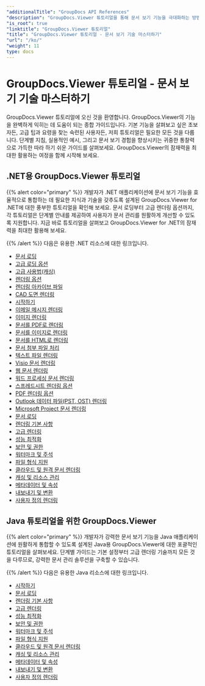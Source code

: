 ```yaml
---
"additionalTitle": "GroupDocs API References"
"description": "GroupDocs.Viewer 튜토리얼을 통해 문서 보기 기능을 극대화하는 방법에 대한 포괄적인 지침을 살펴보세요. 지금 바로 그 잠재력을 최대한 활용해 보세요!"
"is_root": true
"linktitle": "GroupDocs.Viewer 튜토리얼"
"title": "GroupDocs.Viewer 튜토리얼 - 문서 보기 기술 마스터하기"
"url": "/ko/"
"weight": 11
type: docs
---
```

# GroupDocs.Viewer 튜토리얼 - 문서 보기 기술 마스터하기
GroupDocs.Viewer 튜토리얼에 오신 것을 환영합니다. GroupDocs.Viewer의 기능을 완벽하게 익히는 데 도움이 되는 종합 가이드입니다. 기본 기능을 살펴보고 싶은 초보자든, 고급 팁과 요령을 찾는 숙련된 사용자든, 저희 튜토리얼은 필요한 모든 것을 다룹니다. 단계별 지침, 실용적인 예시, 그리고 문서 보기 경험을 향상시키는 귀중한 통찰력으로 가득한 따라 하기 쉬운 가이드를 살펴보세요. GroupDocs.Viewer의 잠재력을 최대한 활용하는 여정을 함께 시작해 보세요.

## .NET용 GroupDocs.Viewer 튜토리얼

{{% alert color="primary" %}}
개발자가 .NET 애플리케이션에 문서 보기 기능을 효율적으로 통합하는 데 필요한 지식과 기술을 갖추도록 설계된 GroupDocs.Viewer for .NET에 대한 풍부한 튜토리얼을 확인해 보세요. 문서 로딩부터 고급 렌더링 옵션까지, 각 튜토리얼은 단계별 안내를 제공하여 사용자가 문서 관리를 원활하게 개선할 수 있도록 지원합니다. 지금 바로 튜토리얼을 살펴보고 GroupDocs.Viewer for .NET의 잠재력을 최대한 활용해 보세요.

{{% /alert %}}
다음은 유용한 .NET 리소스에 대한 링크입니다.
 
- [문서 로딩](./net/loading-documents/)
- [고급 로딩 옵션](./net/advanced-loading/)
- [고급 사용법(캐싱)](./net/advanced-usage-caching/)
- [렌더링 옵션](./net/rendering-options/)
- [렌더링 아카이브 파일](./net/rendering-archive-files/)
- [CAD 도면 렌더링](./net/rendering-cad-drawings/)
- [시작하기](./net/getting-started/)
- [이메일 메시지 렌더링](./net/rendering-email-messages/)
- [이미지 렌더링](./net/image-rendering/)
- [문서를 PDF로 렌더링](./net/rendering-documents-pdf/)
- [문서를 이미지로 렌더링](./net/rendering-documents-images/)
- [문서를 HTML로 렌더링](./net/rendering-documents-html/)
- [문서 첨부 파일 처리](./net/processing-document-attachments/)
- [텍스트 파일 렌더링](./net/rendering-text-files/)
- [Visio 문서 렌더링](./net/rendering-visio-documents/)
- [웹 문서 렌더링](./net/rendering-web-documents/)
- [워드 프로세싱 문서 렌더링](./net/rendering-word-processing-documents/)
- [스프레드시트 렌더링 옵션](./net/spreadsheet-rendering-options/)
- [PDF 렌더링 옵션](./net/pdf-rendering-options/)
- [Outlook 데이터 파일(PST, OST) 렌더링](./net/rendering-outlook-data-files/)
- [Microsoft Project 문서 렌더링](./net/rendering-ms-project-documents/)
- [문서 로딩](./net/document-loading/)
- [렌더링 기본 사항](./net/rendering-basics/)
- [고급 렌더링](./net/advanced-rendering/)
- [성능 최적화](./net/performance-optimization/)
- [보안 및 권한](./net/security-permissions/)
- [워터마크 및 주석](./net/watermarks-annotations/)
- [파일 형식 지원](./net/file-formats-support/)
- [클라우드 및 원격 문서 렌더링](./net/cloud-remote-document-rendering/)
- [캐싱 및 리소스 관리](./net/caching-resource-management/)
- [메타데이터 및 속성](./net/metadata-properties/)
- [내보내기 및 변환](./net/export-conversion/)
- [사용자 정의 렌더링](./net/custom-rendering/)

## Java 튜토리얼을 위한 GroupDocs.Viewer

{{% alert color="primary" %}}
개발자가 강력한 문서 보기 기능을 Java 애플리케이션에 원활하게 통합할 수 있도록 설계된 Java용 GroupDocs.Viewer에 대한 포괄적인 튜토리얼을 살펴보세요. 단계별 가이드는 기본 설정부터 고급 렌더링 기술까지 모든 것을 다루므로, 강력한 문서 관리 솔루션을 구축할 수 있습니다.

{{% /alert %}}
다음은 유용한 Java 리소스에 대한 링크입니다.

- [시작하기](./java/getting-started/)
- [문서 로딩](./java/document-loading/)
- [렌더링 기본 사항](./java/rendering-basics/)
- [고급 렌더링](./java/advanced-rendering/)
- [성능 최적화](./java/performance-optimization/)
- [보안 및 권한](./java/security-permissions/)
- [워터마크 및 주석](./java/watermarks-annotations/)
- [파일 형식 지원](./java/file-formats-support/)
- [클라우드 및 원격 문서 렌더링](./java/cloud-remote-document-rendering/)
- [캐싱 및 리소스 관리](./java/caching-resource-management/)
- [메타데이터 및 속성](./java/metadata-properties/)
- [내보내기 및 변환](./java/export-conversion/)
- [사용자 정의 렌더링](./java/custom-rendering/)